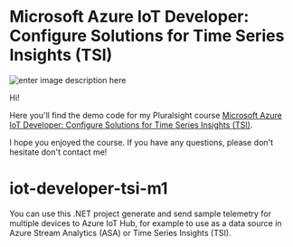 # Microsoft Azure IoT Developer: Configure Solutions for Time Series Insights (TSI)

![enter image description here](https://www.pluralsight.com/content/dam/pluralsight/newsroom/brand-assets/logos/pluralsight-logo-vrt-color-2.png)  

Hi!

Here you'll find the demo code for my Pluralsight course [Microsoft Azure IoT Developer: Configure Solutions for Time Series Insights (TSI)](https://pluralsight.pxf.io/iot-tsi).

I hope you enjoyed the course. If you have any questions, please don't hesitate don't contact me!

# iot-developer-tsi-m1

You can use this .NET project generate and send sample telemetry for multiple devices to Azure IoT Hub, for example to use as a data source in Azure Stream Analytics (ASA) or Time Series Insights (TSI).
